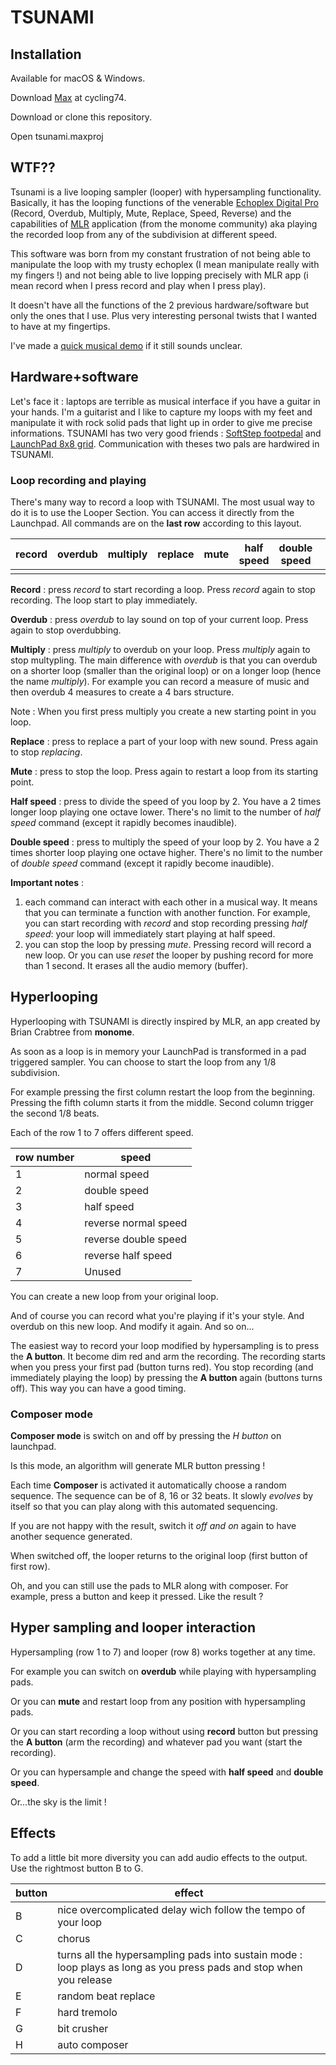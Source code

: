# TSUNAMI 

## Installation
Available for macOS & Windows.

Download [Max](https://cycling74.com/downloads) at cycling74.

Download or clone this repository.

Open tsunami.maxproj

## WTF??

Tsunami is a live looping sampler (looper) with hypersampling functionality. Basically, it has the looping functions of the venerable [Echoplex Digital Pro](http://www.vintagesynth.com/oberheim/echoplex.php) (Record, Overdub, Multiply, Mute, Replace, Speed, Reverse) and the capabilities of [MLR](https://github.com/monome-community/mlr) application (from the monome community) aka playing the recorded loop from any of the subdivision at different speed.

This software was born from my constant frustration of not being able to manipulate the loop with my trusty echoplex (I mean manipulate really with my fingers !) and not being able to live lopping precisely with MLR app (i mean record when I press record and play when I press play).

It doesn't have all the functions of the 2 previous hardware/software but only the ones that I use. Plus very interesting personal twists that I wanted to have at my fingertips.

I've made a [quick musical demo](https://youtu.be/kTpTTowCp-4) if it still sounds unclear.

## Hardware+software

Let's face it : laptops are terrible as musical interface if you have a guitar in your hands. I'm a guitarist and I like to capture my loops with my feet and manipulate it with rock solid pads that light up in order to give me precise informations. TSUNAMI has two very good friends : [SoftStep footpedal](https://www.keithmcmillen.com/products/softstep/) and [LaunchPad 8x8 grid](https://novationmusic.com/en/launch). Communication with theses two pals are hardwired in TSUNAMI.

### Loop recording and playing

There's many way to record a loop with TSUNAMI. The most usual way to do it is to use the Looper Section. You can access it directly from the Launchpad. All commands are on the **last row** according to this layout.

| record | overdub | multiply | replace | mute | half speed | double speed |      |
| ------ | ------- | -------- | ------- | ---- | ---------- | ------------ | ---- |
|        |         |          |         |      |            |              |      |

**Record** : press *record* to start recording a loop. Press *record* again to stop recording. The loop start to play immediately.

**Overdub** : press *overdub* to lay sound on top of your current loop. Press again to stop overdubbing.

**Multiply** : press *multiply* to overdub on your loop. Press *multiply* again to stop multypling. The main difference with *overdub* is that you can overdub on a shorter loop (smaller than the original loop) or on a longer loop (hence the name *multiply*). For example you can record a measure of music and then overdub 4 measures to create a 4 bars structure.

Note : When you first press multiply you create a new starting point in you loop.

**Replace** : press to replace a part of your loop with new sound. Press again to stop *replacing*.

**Mute** : press to stop the loop. Press again to restart a loop from its starting point. 

**Half speed** : press to divide the speed of you loop by 2. You have a 2  times longer loop playing one octave lower. There's no limit to the number of *half speed* command (except it rapidly becomes inaudible).

**Double speed** : press to multiply the speed of your loop by 2. You have a 2 times shorter loop playing one octave higher. There's no limit to the number of *double speed* command (except it rapidly become inaudible).

**Important notes** : 

1. each command can interact with each other in a musical way. It means that you can terminate a function with another function. For example, you can start recording with *record* and stop recording pressing *half speed*: your loop will immediately start playing at half speed.
2. you can stop the loop by pressing *mute*. Pressing record will record a new loop. Or you can use *reset* the looper by pushing record for more than 1 second. It erases all the audio memory (buffer).

## Hyperlooping

Hyperlooping with TSUNAMI is directly inspired by MLR, an app created by Brian Crabtree from **monome**.

As soon as a loop is in memory your LaunchPad is transformed in a pad triggered sampler. You can choose to start the loop from any 1/8 subdivision.

For example pressing the first column restart the loop from the beginning. Pressing the fifth column starts it from the middle. Second column trigger the second 1/8 beats.

Each of the row 1 to 7 offers different speed.

| row number | speed                |
| ---------- | -------------------- |
| 1          | normal speed         |
| 2          | double speed         |
| 3          | half speed           |
| 4          | reverse normal speed |
| 5          | reverse double speed |
| 6          | reverse half speed   |
| 7          | Unused               |

You can create a new loop from your original loop.

And of course you can record what you're playing if it's your style. And overdub on this new loop. And modify it again. And so on...

The easiest way to record your loop modified by hypersampling is to press the **A button**. It become dim red and arm the recording. The recording starts when you press your first pad (button turns red). You stop recording (and immediately playing the loop) by pressing the **A button** again (buttons turns off). This way you can have a good timing.

### Composer mode

**Composer mode** is switch on and off by pressing the *H button* on launchpad.

Is this mode, an algorithm will generate MLR button pressing !

Each time **Composer** is activated it automatically choose a random sequence. The sequence can be of 8, 16 or 32 beats. It slowly *evolves* by itself so that you can play along with this automated sequencing.

If you are not happy with the result, switch it *off and on* again to have another sequence generated.

When switched off, the looper returns to the original loop (first button of first row).

Oh, and you can still use the pads to MLR along with composer. For example, press a button and keep it pressed. Like the result ?

## Hyper sampling and looper interaction

Hypersampling (row 1 to 7) and looper (row 8) works together at any time.

For example you can switch on **overdub** while playing with hypersampling pads.

Or you can **mute** and restart loop from any position with hypersampling pads.

Or you can start recording a loop without using **record** button but pressing the **A button** (arm the recording) and whatever pad you want (start the recording).

Or you can hypersample and change the speed with **half speed** and **double speed**.

Or…the sky is the limit !

## Effects

To add a little bit more diversity you can add audio effects to the output. Use the rightmost button B to G.

| button | effect                                                       |
| ------ | ------------------------------------------------------------ |
| B      | nice overcomplicated delay wich follow the tempo of your loop |
| C      | chorus                                                       |
| D      | turns all the hypersampling pads into sustain mode : loop plays as long as you press pads and stop when you release |
| E      | random beat replace                                          |
| F      | hard tremolo                                                 |
| G      | bit crusher                                                  |
| H      | auto composer                                                |



